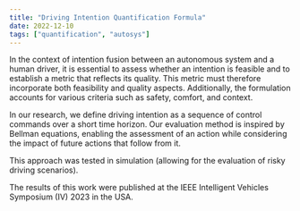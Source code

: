 ```yaml
---
title: "Driving Intention Quantification Formula"
date: 2022-12-10
tags: ["quantification", "autosys"]
---
```


In the context of intention fusion between an autonomous system and a human driver, it is essential to assess whether an intention is feasible and to establish a metric that reflects its quality. This metric must therefore incorporate both feasibility and quality aspects. Additionally, the formulation accounts for various criteria such as safety, comfort, and context.

In our research, we define driving intention as a sequence of control commands over a short time horizon. Our evaluation method is inspired by Bellman equations, enabling the assessment of an action while considering the impact of future actions that follow from it.

This approach was tested in simulation (allowing for the evaluation of risky driving scenarios).

The results of this work were published at the IEEE Intelligent Vehicles Symposium (IV) 2023 in the USA.